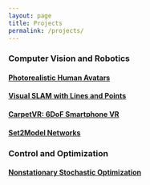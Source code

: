 ```yaml
---
layout: page
title: Projects
permalink: /projects/
---
```


### Computer Vision and Robotics

#### [Photorealistic Human Avatars](/avatars/)

#### [Visual SLAM with Lines and Points](/lines/)

#### [CarpetVR: 6DoF Smartphone VR](/carpetvr/)

#### [Set2Model Networks](/set2model/)

### Control and Optimization

#### [Nonstationary Stochastic Optimization](/spsa/)


